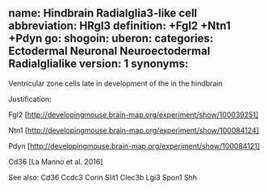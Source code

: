 name: Hindbrain Radialglia3-like cell
abbreviation: HRgl3
definition: +Fgl2 +Ntn1 +Pdyn
go:
shogoin:
uberon:
categories: Ectodermal Neuronal Neuroectodermal Radialglialike
version: 1
synonyms:
---

Ventricular zone cells late in development of the in the hindbrain

Justification:

Fgl2 [http://developingmouse.brain-map.org/experiment/show/100039251]

Ntn1 [http://developingmouse.brain-map.org/experiment/show/100084124]

Pdyn [http://developingmouse.brain-map.org/experiment/show/100084121]

Cd36 [La Manno et al. 2016]

See also:
Cd36 Ccdc3 Corin Slit1 Clec3b Lgi3 Spon1 Shh 
